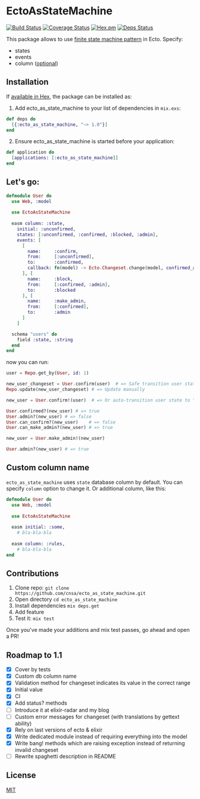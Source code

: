 # EctoAsStateMachine

[![Build Status](https://travis-ci.org/cnsa/ecto_as_state_machine.svg?branch=master)](https://travis-ci.org/cnsa/ecto_as_state_machine)
[![Coverage Status](https://coveralls.io/repos/github/cnsa/ecto_as_state_machine/badge.svg?branch=master)](https://coveralls.io/github/cnsa/ecto_as_state_machine?branch=master)
[![Hex.pm](https://img.shields.io/hexpm/v/ecto_as_state_machine.svg?maxAge=2592000)](https://hex.pm/packages/ecto_as_state_machine)
[![Deps Status](https://beta.hexfaktor.org/badge/prod/github/cnsa/ecto_as_state_machine.svg)](https://beta.hexfaktor.org/github/cnsa/ecto_as_state_machine)


This package allows to use [finite state machine pattern](https://en.wikipedia.org/wiki/Finite-state_machine) in Ecto. Specify:

* states
* events
* column ([optional](#custom-column-name))


## Installation

If [available in Hex](https://hex.pm/docs/publish), the package can be installed as:

  1. Add ecto_as_state_machine to your list of dependencies in `mix.exs`:
  
```elixir
def deps do
  [{:ecto_as_state_machine, "~> 1.0"}]
end

```

  2. Ensure ecto_as_state_machine is started before your application:

```elixir
def application do
  [applications: [:ecto_as_state_machine]]
end

```   

## Let's go:

``` elixir
defmodule User do
  use Web, :model
  
  use EctoAsStateMachine
  
  easm column: :state,
    initial: :unconfirmed, 
    states: [:unconfirmed, :confirmed, :blocked, :admin],
    events: [
      [
        name:     :confirm,
        from:     [:unconfirmed],
        to:       :confirmed,
        callback: fn(model) -> Ecto.Changeset.change(model, confirmed_at: DateTime.utc_now |> DateTime.to_naive) end # yeah you can bring your own code to these functions.
      ], [
        name:     :block,
        from:     [:confirmed, :admin],
        to:       :blocked
      ], [
        name:     :make_admin,
        from:     [:confirmed],
        to:       :admin
      ]
    ]

  schema "users" do
    field :state, :string
  end
end
```

now you can run:

``` elixir
user = Repo.get_by(User, id: 1)

new_user_changeset = User.confirm(user)  # => Safe transition user state to "confirmed". We can make him admin!
Repo.update(new_user_changeset) # => Update manually

new_user = User.confirm!(user)  # => Or auto-transition user state to "confirmed". We can make him admin!

User.confirmed?(new_user) # => true
User.admin?(new_user) # => false
User.can_confirm?(new_user)    # => false
User.can_make_admin?(new_user) # => true

new_user = User.make_admin!(new_user)

User.admin?(new_user) # => true
```

## Custom column name

`ecto_as_state_machine` uses `state` database column by default. You can specify
`column` option to change it. Or additional column, like this:

``` elixir
defmodule User do
  use Web, :model
  
  use EctoAsStateMachine
  
  easm initial: :some,
    # bla-bla-bla
    
  easm column: :rules,
    # bla-bla-bla
end
```

## Contributions

1. Clone repo: `git clone https://github.com/cnsa/ecto_as_state_machine.git`
1. Open directory `cd ecto_as_state_machine`
1. Install dependencies `mix deps.get`
1. Add feature
1. Test it: `mix test`

Once you've made your additions and mix test passes, go ahead and open a PR!

## Roadmap to 1.1

- [x] Cover by tests
- [x] Custom db column name
- [x] Validation method for changeset indicates its value in the correct range
- [x] Initial value
- [x] CI
- [x] Add status? methods
- [ ] Introduce it at elixir-radar and my blog
- [ ] Custom error messages for changeset (with translations by gettext ability)
- [x] Rely on last versions of ecto & elixir
- [x] Write dedicated module instead of requiring everything into the model
- [x] Write bang! methods which are raising exception instead of returning invalid changeset
- [ ] Rewrite spaghetti description in README

## License

[MIT](LICENSE.txt)
